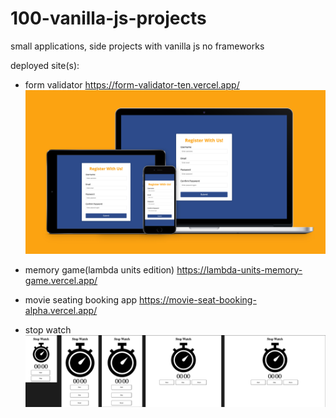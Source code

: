 # 100-vanilla-js-projects

small applications, side projects with vanilla js no frameworks

deployed site(s):

- form validator https://form-validator-ten.vercel.app/
![Form validator](/form-validator/form-validator.jpg)

- memory game(lambda units edition) https://lambda-units-memory-game.vercel.app/
- movie seating booking app https://movie-seat-booking-alpha.vercel.app/

- stop watch
![Stop watch](/stop-watch/stop-watch.jpg)